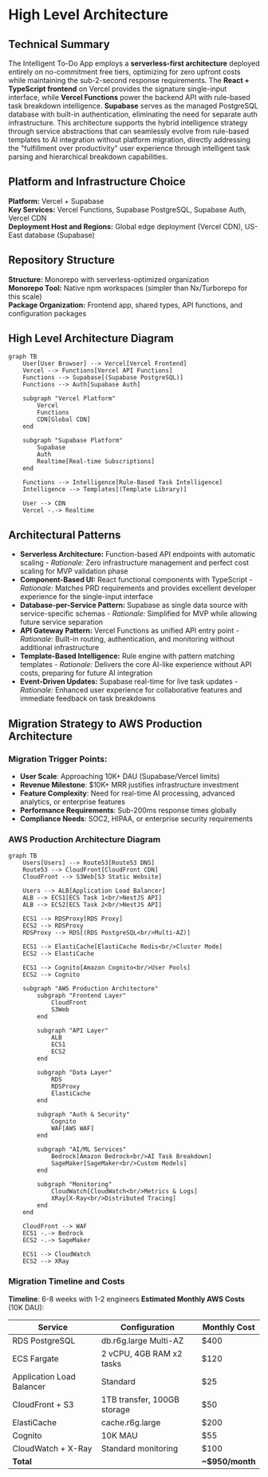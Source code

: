 # High Level Architecture

## Technical Summary

The Intelligent To-Do App employs a **serverless-first architecture** deployed entirely on no-commitment free tiers, optimizing for zero upfront costs while maintaining the sub-2-second response requirements. The **React + TypeScript frontend** on Vercel provides the signature single-input interface, while **Vercel Functions** power the backend API with rule-based task breakdown intelligence. **Supabase** serves as the managed PostgreSQL database with built-in authentication, eliminating the need for separate auth infrastructure. This architecture supports the hybrid intelligence strategy through service abstractions that can seamlessly evolve from rule-based templates to AI integration without platform migration, directly addressing the "fulfillment over productivity" user experience through intelligent task parsing and hierarchical breakdown capabilities.

## Platform and Infrastructure Choice

**Platform:** Vercel + Supabase  
**Key Services:** Vercel Functions, Supabase PostgreSQL, Supabase Auth, Vercel CDN  
**Deployment Host and Regions:** Global edge deployment (Vercel CDN), US-East database (Supabase)

## Repository Structure

**Structure:** Monorepo with serverless-optimized organization  
**Monorepo Tool:** Native npm workspaces (simpler than Nx/Turborepo for this scale)  
**Package Organization:** Frontend app, shared types, API functions, and configuration packages

## High Level Architecture Diagram

```mermaid
graph TB
    User[User Browser] --> Vercel[Vercel Frontend]
    Vercel --> Functions[Vercel API Functions]
    Functions --> Supabase[(Supabase PostgreSQL)]
    Functions --> Auth[Supabase Auth]
    
    subgraph "Vercel Platform"
        Vercel
        Functions
        CDN[Global CDN]
    end
    
    subgraph "Supabase Platform"  
        Supabase
        Auth
        Realtime[Real-time Subscriptions]
    end
    
    Functions --> Intelligence[Rule-Based Task Intelligence]
    Intelligence --> Templates[(Template Library)]
    
    User --> CDN
    Vercel -.-> Realtime
```

## Architectural Patterns

- **Serverless Architecture:** Function-based API endpoints with automatic scaling - _Rationale:_ Zero infrastructure management and perfect cost scaling for MVP validation phase
- **Component-Based UI:** React functional components with TypeScript - _Rationale:_ Matches PRD requirements and provides excellent developer experience for the single-input interface
- **Database-per-Service Pattern:** Supabase as single data source with service-specific schemas - _Rationale:_ Simplified for MVP while allowing future service separation
- **API Gateway Pattern:** Vercel Functions as unified API entry point - _Rationale:_ Built-in routing, authentication, and monitoring without additional infrastructure
- **Template-Based Intelligence:** Rule engine with pattern matching templates - _Rationale:_ Delivers the core AI-like experience without API costs, preparing for future AI integration
- **Event-Driven Updates:** Supabase real-time for live task updates - _Rationale:_ Enhanced user experience for collaborative features and immediate feedback on task breakdowns

## Migration Strategy to AWS Production Architecture

### Migration Trigger Points:
- **User Scale**: Approaching 10K+ DAU (Supabase/Vercel limits)
- **Revenue Milestone**: $10K+ MRR justifies infrastructure investment
- **Feature Complexity**: Need for real-time AI processing, advanced analytics, or enterprise features
- **Performance Requirements**: Sub-200ms response times globally
- **Compliance Needs**: SOC2, HIPAA, or enterprise security requirements

### AWS Production Architecture Diagram

```mermaid
graph TB
    Users[Users] --> Route53[Route53 DNS]
    Route53 --> CloudFront[CloudFront CDN]
    CloudFront --> S3Web[S3 Static Website]
    
    Users --> ALB[Application Load Balancer]
    ALB --> ECS1[ECS Task 1<br/>NestJS API]
    ALB --> ECS2[ECS Task 2<br/>NestJS API]
    
    ECS1 --> RDSProxy[RDS Proxy]
    ECS2 --> RDSProxy
    RDSProxy --> RDS[(RDS PostgreSQL<br/>Multi-AZ)]
    
    ECS1 --> ElastiCache[ElastiCache Redis<br/>Cluster Mode]
    ECS2 --> ElastiCache
    
    ECS1 --> Cognito[Amazon Cognito<br/>User Pools]
    ECS2 --> Cognito
    
    subgraph "AWS Production Architecture"
        subgraph "Frontend Layer"
            CloudFront
            S3Web
        end
        
        subgraph "API Layer"
            ALB
            ECS1
            ECS2
        end
        
        subgraph "Data Layer"
            RDS
            RDSProxy
            ElastiCache
        end
        
        subgraph "Auth & Security"
            Cognito
            WAF[AWS WAF]
        end
        
        subgraph "AI/ML Services"
            Bedrock[Amazon Bedrock<br/>AI Task Breakdown]
            SageMaker[SageMaker<br/>Custom Models]
        end
        
        subgraph "Monitoring"
            CloudWatch[CloudWatch<br/>Metrics & Logs]
            XRay[X-Ray<br/>Distributed Tracing]
        end
    end
    
    CloudFront --> WAF
    ECS1 -.-> Bedrock
    ECS2 -.-> SageMaker
    
    ECS1 --> CloudWatch
    ECS2 --> XRay
```

### Migration Timeline and Costs

**Timeline**: 6-8 weeks with 1-2 engineers
**Estimated Monthly AWS Costs** (10K DAU):

| Service | Configuration | Monthly Cost |
|---------|---------------|--------------|
| RDS PostgreSQL | db.r6g.large Multi-AZ | $400 |
| ECS Fargate | 2 vCPU, 4GB RAM x2 tasks | $120 |
| Application Load Balancer | Standard | $25 |
| CloudFront + S3 | 1TB transfer, 100GB storage | $50 |
| ElastiCache | cache.r6g.large | $200 |
| Cognito | 10K MAU | $55 |
| CloudWatch + X-Ray | Standard monitoring | $100 |
| **Total** | | **~$950/month** |
